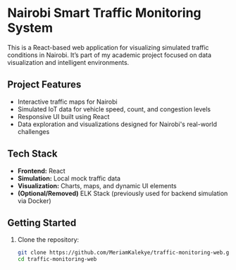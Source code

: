 #  Nairobi Smart Traffic Monitoring System

This is a React-based web application for visualizing simulated traffic conditions in Nairobi. It’s part of my academic project focused on data visualization and intelligent environments.

##  Project Features

- Interactive traffic maps for Nairobi
- Simulated IoT data for vehicle speed, count, and congestion levels
- Responsive UI built using React
- Data exploration and visualizations designed for Nairobi's real-world challenges

##  Tech Stack

- **Frontend:** React
- **Simulation:** Local mock traffic data
- **Visualization:** Charts, maps, and dynamic UI elements
- **(Optional/Removed)** ELK Stack (previously used for backend simulation via Docker)

##  Getting Started

1. Clone the repository:
   ```bash
   git clone https://github.com/MeriamKalekye/traffic-monitoring-web.git
   cd traffic-monitoring-web
